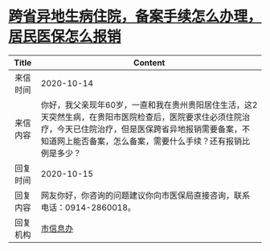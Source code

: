 # <a href="http://www.shangluo.gov.cn/zmhd/ldxxxx.jsp?urltype=leadermail.LeaderMailContentUrl&wbtreeid=1112&leadermailid=6529">跨省异地生病住院，备案手续怎么办理，居民医保怎么报销</a>
| Title |                                                     Content                                                     |
|:-----:|-----------------------------------------------------------------------------------------------------------------|
| 来信时间  | 2020-10-14                                                                                                      |
| 来信内容  | 你好，我父亲现年60岁，一直和我在贵州贵阳居住生活，这2天突然生病，在贵阳市医院检查后，医院要求住必须住院治疗，今天已住院治疗，但是医保跨省异地报销需要备案，不知道网上能否备案，怎么备案，需要什么手续？还有报销比例是多少？ |
| 回复时间  | 2020-10-15                                                                                                      |
| 回复内容  | 网友你好，你咨询的问题建议你向市医保局直接咨询，联系电话：0914-2860018。                                                                      |
| 回复机构  | <a href="../../categories/agencies/市信息办.md">市信息办</a>                                                            |